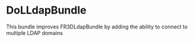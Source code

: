 DoLLdapBundle
=============

This bundle improves FR3DLdapBundle by adding the ability to connect to multiple LDAP domains

